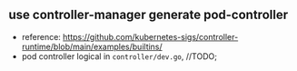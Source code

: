 ## use controller-manager generate pod-controller

- reference: https://github.com/kubernetes-sigs/controller-runtime/blob/main/examples/builtins/
- pod controller logical in `controller/dev.go`, //TODO;
